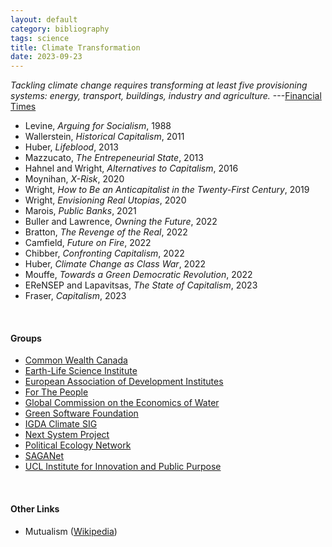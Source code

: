 ```yaml
---
layout: default
category: bibliography
tags: science
title: Climate Transformation
date: 2023-09-23
---
```


*Tackling climate change requires transforming at least five provisioning systems: energy, transport, buildings, industry and agriculture.* ---[Financial Times](https://www.ft.com/content/54237547-4e83-471c-8dd1-8a8dcebc0382)

* Levine, *Arguing for Socialism*, 1988
* Wallerstein, *Historical Capitalism*, 2011
* Huber, *Lifeblood*, 2013
* Mazzucato, *The Entrepeneurial State*, 2013
* Hahnel and Wright, *Alternatives to Capitalism*, 2016
* Moynihan, *X-Risk*, 2020
* Wright, *How to Be an Anticapitalist in the Twenty-First Century*, 2019
* Wright, *Envisioning Real Utopias*, 2020
* Marois, *Public Banks*, 2021
* Buller and Lawrence, *Owning the Future*, 2022
* Bratton, *The Revenge of the Real*, 2022
* Camfield, *Future on Fire*, 2022
* Chibber, *Confronting Capitalism*, 2022
* Huber, *Climate Change as Class War*, 2022
* Mouffe, *Towards a Green Democratic Revolution*, 2022
* EReNSEP and Lapavitsas, *The State of Capitalism*, 2023
* Fraser, *Capitalism*, 2023

<br>


#### Groups

* [Common Wealth Canada](https://www.commonwealth.ca/)
* [Earth-Life Science Institute](https://www.elsi.jp/en/)
* [European Association of Development Institutes](https://www.eadi.org/)
* [For The People](https://www.librariesforthepeople.org/)
* [Global Commission on the Economics of Water](https://watercommission.org/)
* [Green Software Foundation](https://greensoftware.foundation/projects/)
* [IGDA Climate SIG](https://igda.org/sigs/climate/)
* [Next System Project](https://thenextsystem.org/)
* [Political Ecology Network](https://politicalecologynetwork.org/)
* [SAGANet](https://www.saganet.org/)
* [UCL Institute for Innovation and Public Purpose](https://www.ucl.ac.uk/bartlett/public-purpose/ucl-institute-innovation-and-public-purpose)

<br>


#### Other Links

* Mutualism ([Wikipedia](https://en.m.wikipedia.org/wiki/Mutualism_(economic_theory)))
